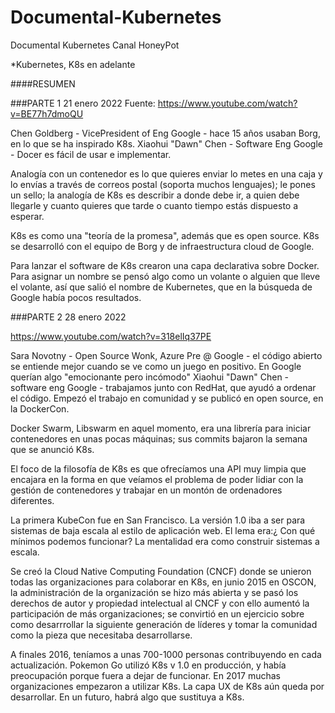 # Documental-Kubernetes

Documental Kubernetes
Canal HoneyPot 

*Kubernetes, K8s en adelante

####RESUMEN

###PARTE 1 
21 enero 2022
Fuente: https://www.youtube.com/watch?v=BE77h7dmoQU

Chen Goldberg - VicePresident of Eng Google - hace 15 años usaban Borg, en lo que se ha inspirado K8s.
Xiaohui "Dawn" Chen - Software Eng Google - Docer es fácil de usar e implementar.

Analogía con un contenedor es lo que quieres enviar lo metes en una caja y lo envías a través de correos postal (soporta muchos lenguajes); le pones un sello; la analogía de K8s es describir a donde debe ir, a quien debe llegarle y cuanto quieres que tarde o cuanto tiempo estás dispuesto a esperar.

K8s es como una "teoría de la promesa", además que es open source.
K8s se desarrolló con el equipo de Borg y de infraestructura cloud de Google.

Para lanzar el software de K8s crearon una capa declarativa sobre Docker.
Para asignar un nombre se pensó algo como un volante o alguien que lleve el volante, así que salió el nombre de Kubernetes, que en la búsqueda de Google había pocos resultados.

###PARTE 2
28 enero 2022

https://www.youtube.com/watch?v=318elIq37PE

Sara Novotny - Open Source Wonk, Azure Pre @ Google - el código abierto se entiende mejor cuando se ve como un juego en positivo.
En Google querían algo "emocionante pero incómodo"
Xiaohui "Dawn" Chen - software eng Google - trabajamos junto con RedHat, que ayudó a ordenar el código. Empezó el trabajo en comunidad y se publicó en open source, en la DockerCon.

Docker Swarm, Libswarm en aquel momento, era una librería para iniciar contenedores en unas pocas máquinas; sus commits bajaron la semana que se anunció K8s.

El foco de la filosofía de K8s es que ofrecíamos una API muy limpia que encajara en la forma en que veíamos el problema de poder lidiar con la gestión de contenedores y trabajar en un montón de ordenadores diferentes.

La primera KubeCon fue en San Francisco.
La versión 1.0 iba a ser para sistemas de baja escala al estilo de aplicación web. El lema era:¿ Con qué mínimos podemos funcionar?
La mentalidad era como construir sistemas a escala.

Se creó la Cloud Native Computing Foundation (CNCF) donde se unieron todas las organizaciones para colaborar en K8s, en junio 2015 en OSCON, la administración de la organización se hizo más abierta y se pasó los derechos de autor y propiedad intelectual al CNCF y con ello aumentó la participación de más organizaciones; se convirtió en un ejercicio sobre como desarrrollar la siguiente generación de líderes y tomar la comunidad como la pieza que necesitaba desarrollarse.

A finales 2016, teníamos a unas 700-1000 personas contribuyendo en cada actualización.
Pokemon Go utilizó K8s v 1.0 en producción, y había preocupación porque fuera a dejar de funcionar.
En 2017 muchas organizaciones empezaron a utilizar K8s.
La capa UX de K8s aún queda por desarrollar.
En un futuro, habrá algo que sustituya a K8s.







